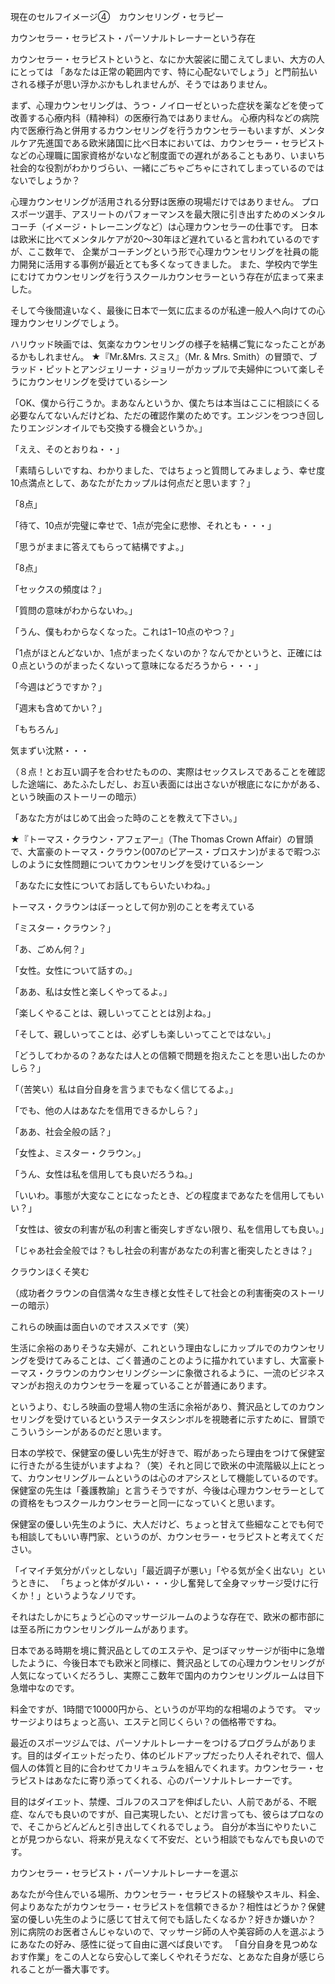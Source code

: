現在のセルフイメージ④　カウンセリング・セラピー

カウンセラー・セラピスト・パーソナルトレーナーという存在

カウンセラー・セラピストというと、なにか大袈裟に聞こえてしまい、大方の人にとっては
「あなたは正常の範囲内です、特に心配ないでしょう」と門前払いされる様子が思い浮かぶかもしれませんが、そうではありません。

まず、心理カウンセリングは、うつ・ノイローゼといった症状を薬などを使って改善する心療内科（精神科）の医療行為ではありません。
心療内科などの病院内で医療行為と併用するカウンセリングを行うカウンセラーもいますが、メンタルケア先進国である欧米諸国に比べ日本においては、カウンセラー・セラピストなどの心理職に国家資格がないなど制度面での遅れがあることもあり、いまいち社会的な役割がわかりづらい、一緒にごちゃごちゃにされてしまっているのではないでしょうか？

心理カウンセリングが活用される分野は医療の現場だけではありません。
プロスポーツ選手、アスリートのパフォーマンスを最大限に引き出すためのメンタルコーチ（イメージ・トレーニングなど）は心理カウンセラーの仕事です。
日本は欧米に比べてメンタルケアが20～30年ほど遅れていると言われているのですが、ここ数年で、
企業がコーチングという形で心理カウンセリングを社員の能力開発に活用する事例が最近とても多くなってきました。
また、学校内で学生にむけてカウンセリングを行うスクールカウンセラーという存在が広まって来ました。

そして今後間違いなく、最後に日本で一気に広まるのが私達一般人へ向けての心理カウンセリングでしょう。

ハリウッド映画では、気楽なカウンセリングの様子を結構ご覧になったことがあるかもしれません。
★『Mr.&Mrs. スミス』（Mr. & Mrs. Smith）の冒頭で、ブラッド・ピットとアンジェリーナ・ジョリーがカップルで夫婦仲について楽しそうにカウンセリングを受けているシーン

「OK、僕から行こうか。まあなんというか、僕たちは本当はここに相談にくる必要なんてないんだけどね、ただの確認作業のためです。エンジンをつつき回したりエンジンオイルでも交換する機会というか。」

「ええ、そのとおりね・・」

「素晴らしいですね、わかりました、ではちょっと質問してみましょう、幸せ度10点満点として、あなたがたカップルは何点だと思います？」

「8点」

「待て、10点が完璧に幸せで、1点が完全に悲惨、それとも・・・」

「思うがままに答えてもらって結構ですよ。」

「8点」

「セックスの頻度は？」

「質問の意味がわからないわ。」

「うん、僕もわからなくなった。これは1−10点のやつ？」

「1点がほとんどないか、1点がまったくないのか？なんでかというと、正確には０点というのがまったくないって意味になるだろうから・・・」

「今週はどうですか？」

「週末も含めてかい？」

「もちろん」

気まずい沈黙・・・

（８点！とお互い調子を合わせたものの、実際はセックスレスであることを確認した途端に、あたふたしだし、お互い表面には出さないが根底になにかがある、という映画のストーリーの暗示）

「あなた方がはじめて出会った時のことを教えて下さい。」

★『トーマス・クラウン・アフェアー』（The Thomas Crown Affair）の冒頭で、大富豪のトーマス・クラウン(007のピアース・ブロスナン)がまるで暇つぶしのように女性問題についてカウンセリングを受けているシーン

「あなたに女性についてお話してもらいたいわね。」

トーマス・クラウンはぼーっとして何か別のことを考えている

「ミスター・クラウン？」

「あ、ごめん何？」

「女性。女性について話すの。」

「ああ、私は女性と楽しくやってるよ。」

「楽しくやることは、親しいってこととは別よね。」

「そして、親しいってことは、必ずしも楽しいってことではない。」

「どうしてわかるの？あなたは人との信頼で問題を抱えたことを思い出したのかしら？」

「（苦笑い）私は自分自身を言うまでもなく信じてるよ。」

「でも、他の人はあなたを信用できるかしら？」

「ああ、社会全般の話？」

「女性よ、ミスター・クラウン。」

「うん、女性は私を信用しても良いだろうね。」

「いいわ。事態が大変なことになったとき、どの程度まであなたを信用してもいい？」

「女性は、彼女の利害が私の利害と衝突しすぎない限り、私を信用しても良い。」

「じゃあ社会全般では？もし社会の利害があなたの利害と衝突したときは？」

クラウンほくそ笑む

（成功者クラウンの自信満々な生き様と女性そして社会との利害衝突のストーリーの暗示）

 

これらの映画は面白いのでオススメです（笑）

生活に余裕のありそうな夫婦が、これという理由なしにカップルでのカウンセリングを受けてみることは、ごく普通のことのように描かれていますし、大富豪トーマス・クラウンのカウンセリングシーンに象徴されるように、一流のビジネスマンがお抱えのカウンセラーを雇っていることが普通にあります。

というより、むしろ映画の登場人物の生活に余裕があり、贅沢品としてのカウンセリングを受けているというステータスシンボルを視聴者に示すために、冒頭でこういうシーンがあるのだと思います。

日本の学校で、保健室の優しい先生が好きで、暇があったら理由をつけて保健室に行きたがる生徒がいますよね？（笑）それと同じで欧米の中流階級以上にとって、カウンセリングルームというのは心のオアシスとして機能しているのです。保健室の先生は「養護教諭」と言うそうですが、今後は心理カウンセラーとしての資格をもつスクールカウンセラーと同一になっていくと思います。

保健室の優しい先生のように、大人だけど、ちょっと甘えて些細なことでも何でも相談してもいい専門家、というのが、カウンセラー・セラピストと考えてください。

「イマイチ気分がパッとしない」「最近調子が悪い」「やる気が全く出ない」というときに、
「ちょっと体がダルい・・・少し奮発して全身マッサージ受けに行くか！」というようなノリです。

それはたしかにちょうど心のマッサージルームのような存在で、欧米の都市部には至る所にカウンセリングルームがあります。

日本である時期を境に贅沢品としてのエステや、足つぼマッサージが街中に急増したように、今後日本でも欧米と同様に、贅沢品としての心理カウンセリングが人気になっていくだろうし、実際ここ数年で国内のカウンセリングルームは目下急増中なのです。

料金ですが、1時間で10000円から、というのが平均的な相場のようです。
マッサージよりはちょっと高い、エステと同じくらい？の価格帯ですね。

最近のスポーツジムでは、パーソナルトレーナーをつけるプログラムがあります。目的はダイエットだったり、体のビルドアップだったり人それぞれで、個人個人の体質と目的に合わせてカリキュラムを組んでくれます。カウンセラー・セラピストはあなたに寄り添ってくれる、心のパーソナルトレーナーです。

目的はダイエット、禁煙、ゴルフのスコアを伸ばしたい、人前であがる、不眠症、なんでも良いのですが、自己実現したい、とだけ言っても、彼らはプロなので、そこからどんどんと引き出してくれるでしょう。
自分が本当にやりたいことが見つからない、将来が見えなくて不安だ、という相談でもなんでも良いのです。

カウンセラー・セラピスト・パーソナルトレーナーを選ぶ

あなたが今住んでいる場所、カウンセラー・セラピストの経験やスキル、料金、何よりあなたがカウンセラー・セラピストを信頼できるか？相性はどうか？保健室の優しい先生のように感じて甘えて何でも話したくなるか？好きか嫌いか？
別に病院のお医者さんじゃないので、マッサージ師の人や美容師の人を選ぶようにあなたの好み、感性に従って自由に選べば良いです。
「自分自身を見つめなおす作業」をこの人となら安心して楽しくやれそうだな、とあなた自身が感じられることが一番大事です。

